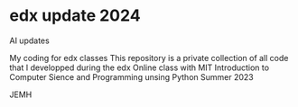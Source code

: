# edx update 2024
AI updates

My coding for edx classes
This repository is a private collection of all code that I developped during the edx Online class with MIT Introduction to Computer Sience and Programming unsing Python
Summer 2023

JEMH
